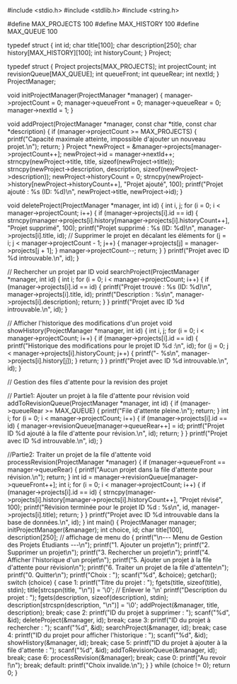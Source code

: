 #include <stdio.h>
#include <stdlib.h>
#include <string.h>

#define MAX_PROJECTS 100
#define MAX_HISTORY 100
#define MAX_QUEUE 100

typedef struct {
    int id;
    char title[100];
    char description[250];
    char history[MAX_HISTORY][100];
    int historyCount;
} Project;

typedef struct {
    Project projects[MAX_PROJECTS];
    int projectCount;
    int revisionQueue[MAX_QUEUE];
    int queueFront;
    int queueRear;
    int nextId;
} ProjectManager;

void initProjectManager(ProjectManager *manager) {
    manager->projectCount = 0;
    manager->queueFront = 0;
    manager->queueRear = 0;
    manager->nextId = 1;
}

void addProject(ProjectManager *manager, const char *title, const char *description) {
    if (manager->projectCount >= MAX_PROJECTS) {
        printf("Capacité maximale atteinte, impossible d'ajouter un nouveau projet.\n");
        return;
    }
    Project *newProject = &manager->projects[manager->projectCount++];
    newProject->id = manager->nextId++;
    strncpy(newProject->title, title, sizeof(newProject->title));
    strncpy(newProject->description, description, sizeof(newProject->description));
    newProject->historyCount = 0;
    strncpy(newProject->history[newProject->historyCount++], "Projet ajouté", 100);
    printf("Projet ajouté : %s (ID: %d)\n", newProject->title, newProject->id);
}

void deleteProject(ProjectManager *manager, int id) {
    int i, j;
    for (i = 0; i < manager->projectCount; i++) {
        if (manager->projects[i].id == id) {
            strncpy(manager->projects[i].history[manager->projects[i].historyCount++], "Projet supprimé", 100);
            printf("Projet supprimé : %s (ID: %d)\n", manager->projects[i].title, id);
            // Supprimer le projet en décalant les éléments
            for (j = i; j < manager->projectCount - 1; j++) {
                manager->projects[j] = manager->projects[j + 1];
            }
            manager->projectCount--;
            return;
        }
    }
    printf("Projet avec ID %d introuvable.\n", id);
}

// Rechercher un projet par ID
void searchProject(ProjectManager *manager, int id) {
    int i;
    for (i = 0; i < manager->projectCount; i++) {
        if (manager->projects[i].id == id) {
            printf("Projet trouvé : %s (ID: %d)\n", manager->projects[i].title, id);
            printf("Description : %s\n", manager->projects[i].description);
            return;
        }
    }
    printf("Projet avec ID %d introuvable.\n", id);
}

// Afficher l'historique des modifications d'un projet
void showHistory(ProjectManager *manager, int id) {
    int i, j;
    for (i = 0; i < manager->projectCount; i++) {
        if (manager->projects[i].id == id) {
            printf("Historique des modifications pour le projet ID %d :\n", id);
            for (j = 0; j < manager->projects[i].historyCount; j++) {
                printf("- %s\n", manager->projects[i].history[j]);
            }
            return;
        }
    }
    printf("Projet avec ID %d introuvable.\n", id);
}



// Gestion des files d'attente pour la revision des projet 

   // Partie1: Ajouter un projet à la file d'attente pour révision
  void addToRevisionQueue(ProjectManager *manager, int id) {
    if (manager->queueRear >= MAX_QUEUE) {
        printf("File d'attente pleine.\n");
        return;
    }
    int i;
    for (i = 0; i < manager->projectCount; i++) {
        if (manager->projects[i].id == id) {
            manager->revisionQueue[manager->queueRear++] = id;
            printf("Projet ID %d ajouté à la file d'attente pour révision.\n", id);
            return;
        }
    }
    printf("Projet avec ID %d introuvable.\n", id);
 }


 //Partie2: Traiter un projet de la file d'attente
void processRevision(ProjectManager *manager) {
    if (manager->queueFront == manager->queueRear) {
        printf("Aucun projet dans la file d'attente pour révision.\n");
        return;
    }
      int id = manager->revisionQueue[manager->queueFront++];
    int i;
    for (i = 0; i < manager->projectCount; i++) {
        if (manager->projects[i].id == id) {
            strncpy(manager->projects[i].history[manager->projects[i].historyCount++], "Projet révisé", 100);
            printf("Révision terminée pour le projet ID %d : %s\n", id, manager->projects[i].title);
            return;
        }
    }
    printf("Projet avec ID %d introuvable dans la base de données.\n", id);
} 
int main() {
    ProjectManager manager;
    initProjectManager(&manager);
    int choice, id;
    char title[100], description[250];
    // affichage de menu 
    do {
        printf("\n--- Menu de Gestion des Projets Étudiants ---\n");
        printf("1. Ajouter un projet\n");
        printf("2. Supprimer un projet\n");
        printf("3. Rechercher un projet\n");
        printf("4. Afficher l'historique d'un projet\n");
        printf("5. Ajouter un projet à la file d'attente pour révision\n");
        printf("6. Traiter un projet de la file d'attente\n");
        printf("0. Quitter\n");
        printf("Choix : ");
        scanf("%d", &choice);
        getchar();
      switch (choice) {
            case 1:
                printf("Titre du projet : ");
                fgets(title, sizeof(title), stdin);
                title[strcspn(title, "\n")] = '\0'; // Enlever le '\n'
                printf("Description du projet : ");
                fgets(description, sizeof(description), stdin);
                description[strcspn(description, "\n")] = '\0'; 
                addProject(&manager, title, description); 
                break;
            case 2:
                printf("ID du projet à supprimer : ");
                scanf("%d", &id);
                deleteProject(&manager, id);
                break;
            case 3:
                printf("ID du projet à rechercher : ");
                scanf("%d", &id);
                searchProject(&manager, id);
                break;
            case 4:
                printf("ID du projet pour afficher l'historique : ");
                scanf("%d", &id);
                showHistory(&manager, id);
                break;
            case 5:
                printf("ID du projet à ajouter à la file d'attente : ");
                scanf("%d", &id);
                addToRevisionQueue(&manager, id);
                break;
            case 6:
                processRevision(&manager);
                break;
            case 0:
                printf("Au revoir !\n");
                break;
            default:
                printf("Choix invalide.\n");
        }
    } while (choice != 0);
    return 0;
}
